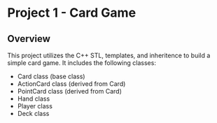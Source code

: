 # Project 1 - Card Game

## Overview
This project utilizes the C++ STL, templates, and inheritence to build a simple card game. It includes the following classes:
- Card class (base class)
- ActionCard class (derived from Card)
- PointCard class (derived from Card)
- Hand class
- Player class
- Deck class

